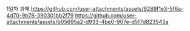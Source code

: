 1일차 과제
https://github.com/user-attachments/assets/9289f1e3-5f6a-4d70-9b78-390301bb2f79
https://github.com/user-attachments/assets/b05695a2-d933-4be0-907e-d5f7d823543a

